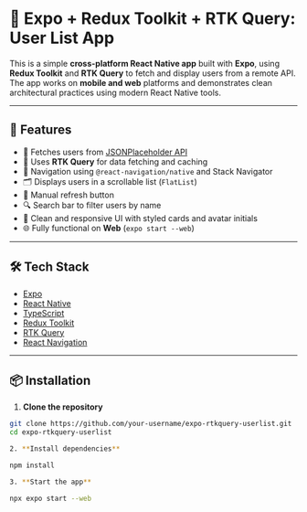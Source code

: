 # 📱 Expo + Redux Toolkit + RTK Query: User List App

This is a simple **cross-platform React Native app** built with **Expo**, using **Redux Toolkit** and **RTK Query** to fetch and display users from a remote API. The app works on **mobile and web** platforms and demonstrates clean architectural practices using modern React Native tools.

---

## 🚀 Features

- 🔌 Fetches users from [JSONPlaceholder API](https://jsonplaceholder.typicode.com/users)
- 🧩 Uses **RTK Query** for data fetching and caching
- 🧭 Navigation using `@react-navigation/native` and Stack Navigator
- 🗂 Displays users in a scrollable list (`FlatList`)
- 🔄 Manual refresh button
- 🔍 Search bar to filter users by name
- 🎨 Clean and responsive UI with styled cards and avatar initials
- 🌐 Fully functional on **Web** (`expo start --web`)

---

## 🛠 Tech Stack

- [Expo](https://expo.dev/)
- [React Native](https://reactnative.dev/)
- [TypeScript](https://www.typescriptlang.org/)
- [Redux Toolkit](https://redux-toolkit.js.org/)
- [RTK Query](https://redux-toolkit.js.org/rtk-query/overview)
- [React Navigation](https://reactnavigation.org/)

---

## 📦 Installation

1. **Clone the repository**

```bash
git clone https://github.com/your-username/expo-rtkquery-userlist.git
cd expo-rtkquery-userlist

2. **Install dependencies**

npm install

3. **Start the app**

npx expo start --web